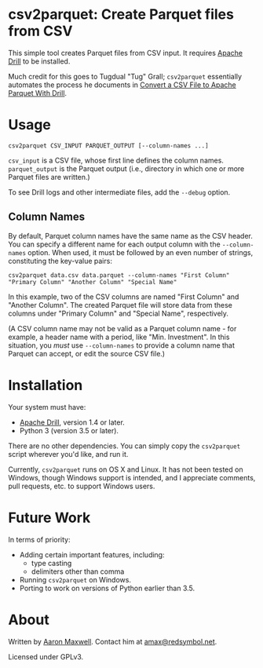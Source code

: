 # csv2parquet: Create Parquet files from CSV

This simple tool creates Parquet files from CSV input. It requires [Apache Drill](https://drill.apache.org) to be installed.

Much credit for this goes to Tugdual "Tug" Grall; `csv2parquet`
essentially automates the process he documents in [Convert a CSV File
to Apache Parquet With
Drill](http://tgrall.github.io/blog/2015/08/17/convert-csv-file-to-apache-parquet-dot-dot-dot-with-drill/).

# Usage

```csv2parquet CSV_INPUT PARQUET_OUTPUT [--column-names ...]```

`csv_input` is a CSV file, whose first line defines the column names.
`parquet_output` is the Parquet output (i.e., directory in which one or
more Parquet files are written.)

To see Drill logs and other intermediate files, add the `--debug` option.

## Column Names

By default, Parquet column names have the same name as the CSV header.
You can specify a different name for each output column with the
`--column-names` option.  When used, it must be followed by an even
number of strings, constituting the key-value pairs:

```
csv2parquet data.csv data.parquet --column-names "First Column" "Primary Column" "Another Column" "Special Name"
```

In this example, two of the CSV columns are named "First Column" and
"Another Column". The created Parquet file will store data from these
columns under "Primary Column" and "Special Name", respectively.

(A CSV column name may not be valid as a Parquet column name - for
example, a header name with a period, like "Min. Investment". In this
situation, you *must* use `--column-names` to provide a column name
that Parquet can accept, or edit the source CSV file.)

# Installation

Your system must have:

 * [Apache Drill](https://drill.apache.org), version 1.4 or later.
 * Python 3 (version 3.5 or later).

There are no other dependencies. You can simply copy the `csv2parquet` script wherever you'd like, and run it.

Currently, `csv2parquet` runs on OS X and Linux. It has not been tested
on Windows, though Windows support is intended, and I appreciate
comments, pull requests, etc. to support Windows users.

# Future Work

In terms of priority:

 * Adding certain important features, including:
   - type casting
   - delimiters other than comma
 * Running `csv2parquet` on Windows.
 * Porting to work on versions of Python earlier than 3.5.

# About

Written by [Aaron Maxwell](http://redsymbol.net). Contact him at amax@redsymbol.net.

Licensed under GPLv3.

